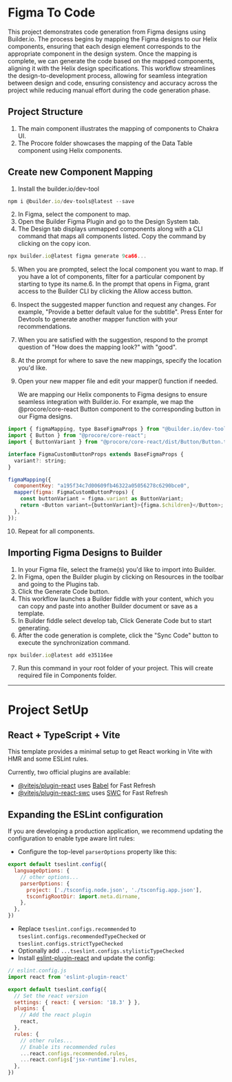 # Figma To Code
This project demonstrates code generation from Figma designs using Builder.io. The process begins by mapping the Figma designs to our Helix components, ensuring that each design element corresponds to the appropriate component in the design system. Once the mapping is complete, we can generate the code based on the mapped components, aligning it with the Helix design specifications. This workflow streamlines the design-to-development process, allowing for seamless integration between design and code, ensuring consistency and accuracy across the project while reducing manual effort during the code generation phase.

## Project Structure
1. The main component illustrates the mapping of components to Chakra UI.
2. The Procore folder showcases the mapping of the Data Table component using Helix components.

## Create new Component Mapping
1. Install the builder.io/dev-tool
```js
npm i @builder.io/dev-tools@latest --save
```
2. In Figma, select the component to map.
3. Open the Builder Figma Plugin and go to the Design System tab.
4. The Design tab displays unmapped components along with a CLI command that maps all components listed. Copy the command by clicking on the copy icon.
```js
npx builder.io@latest figma generate 9ca66...
```
5. When you are prompted, select the local component you want to map. If you have a lot of components, filter for a particular component by starting to type its name.6. In the prompt that opens in Figma, grant access to the Builder CLI by clicking the Allow access button.
6. Inspect the suggested mapper function and request any changes. For example, "Provide a better default value for the subtitle". Press Enter for Devtools to generate another mapper function with your recommendations.
7.  When you are satisfied with the suggestion, respond to the prompt question of "How does the mapping look?" with "good".
8.  At the prompt for where to save the new mappings, specify the location you'd like.
9.  Open your new mapper file and edit your mapper() function if needed.
    
    We are mapping our Helix components to Figma designs to ensure seamless integration with Builder.io. For example, we map the @procore/core-react Button component to the corresponding button in our Figma designs. 
```js
import { figmaMapping, type BaseFigmaProps } from "@builder.io/dev-tools/figma";
import { Button } from "@procore/core-react";
import { ButtonVariant } from "@procore/core-react/dist/Button/Button.types";

interface FigmaCustomButtonProps extends BaseFigmaProps {
  variant?: string;
}

figmaMapping({
  componentKey: "a195f34c7d00609fb46322a05056278c6290bce0",
  mapper(figma: FigmaCustomButtonProps) {
    const buttonVariant = figma.variant as ButtonVariant;
    return <Button variant={buttonVariant}>{figma.$children}</Button>;
  },
});
```
10.  Repeat for all components.


## Importing Figma Designs to Builder
1. In your Figma file, select the frame(s) you'd like to import into Builder.
2. In Figma, open the Builder plugin by clicking on Resources in the toolbar and going to the Plugins tab.
3. Click the Generate Code button.
4. This workflow launches a Builder fiddle with your content, which you can copy and paste into another Builder document or save as a template.
5. In Builder fiddle select develop tab, Click Generate Code but to start generating.
6. After the code generation is complete, click the "Sync Code" button to execute the synchronization command.
  ```js
  npx builder.io@latest add e35116ee
  ```
7. Run this command in your root folder of your project. This will create required file in Components folder.



---
# Project SetUp

## React + TypeScript + Vite

This template provides a minimal setup to get React working in Vite with HMR and some ESLint rules.

Currently, two official plugins are available:

- [@vitejs/plugin-react](https://github.com/vitejs/vite-plugin-react/blob/main/packages/plugin-react/README.md) uses [Babel](https://babeljs.io/) for Fast Refresh
- [@vitejs/plugin-react-swc](https://github.com/vitejs/vite-plugin-react-swc) uses [SWC](https://swc.rs/) for Fast Refresh

## Expanding the ESLint configuration

If you are developing a production application, we recommend updating the configuration to enable type aware lint rules:

- Configure the top-level `parserOptions` property like this:

```js
export default tseslint.config({
  languageOptions: {
    // other options...
    parserOptions: {
      project: ['./tsconfig.node.json', './tsconfig.app.json'],
      tsconfigRootDir: import.meta.dirname,
    },
  },
})
```

- Replace `tseslint.configs.recommended` to `tseslint.configs.recommendedTypeChecked` or `tseslint.configs.strictTypeChecked`
- Optionally add `...tseslint.configs.stylisticTypeChecked`
- Install [eslint-plugin-react](https://github.com/jsx-eslint/eslint-plugin-react) and update the config:

```js
// eslint.config.js
import react from 'eslint-plugin-react'

export default tseslint.config({
  // Set the react version
  settings: { react: { version: '18.3' } },
  plugins: {
    // Add the react plugin
    react,
  },
  rules: {
    // other rules...
    // Enable its recommended rules
    ...react.configs.recommended.rules,
    ...react.configs['jsx-runtime'].rules,
  },
})
```
